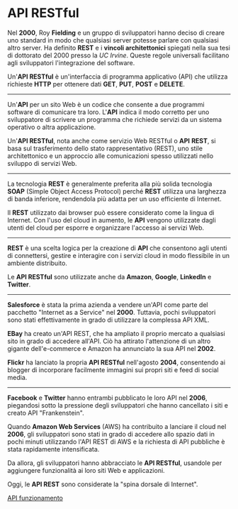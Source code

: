 # **API RESTful**

Nel **2000**, Roy **Fielding** e un gruppo di sviluppatori hanno deciso di creare uno standard in modo che qualsiasi server potesse parlare con qualsiasi altro server. Ha definito **REST** e i **vincoli architettonici** spiegati nella sua tesi di dottorato del 2000 presso la _UC Irvine_. Queste regole universali facilitano agli sviluppatori l'integrazione del software.

Un'**API RESTful** è un'interfaccia di programma applicativo (API) che utilizza richieste **HTTP** per ottenere dati **GET**, **PUT**, **POST** e **DELETE**.

---


Un'**API** per un sito Web è un codice che consente a due programmi software di comunicare tra loro. L'**API** indica il modo corretto per uno sviluppatore di scrivere un programma che richiede servizi da un sistema operativo o altra applicazione.

Un'**API RESTful**, nota anche come servizio Web RESTful o **API** **REST**, si basa sul trasferimento dello stato rappresentativo (REST), uno stile architettonico e un approccio alle comunicazioni spesso utilizzati nello sviluppo di servizi Web.

---


La tecnologia **REST** è generalmente preferita alla più solida tecnologia **SOAP** (Simple Object Access Protocol) perché **REST** utilizza una larghezza di banda inferiore, rendendola più adatta per un uso efficiente di Internet.

Il **REST** utilizzato dai browser può essere considerato come la lingua di Internet. Con l'uso del cloud in aumento, le **API** vengono utilizzate dagli utenti del cloud per esporre e organizzare l'accesso ai servizi Web. 

---


**REST** è una scelta logica per la creazione di **API** che consentono agli utenti di connettersi, gestire e interagire con i servizi cloud in modo flessibile in un ambiente distribuito. 

Le **API RESTful** sono utilizzate anche da **Amazon**, **Google**, **LinkedIn** e **Twitter**.

---

**Salesforce** è stata la prima azienda a vendere un'API come parte del pacchetto "Internet as a Service" nel **2000**. Tuttavia, pochi sviluppatori sono stati effettivamente in grado di utilizzare la complessa API XML. 

**EBay** ha creato un'API REST, che ha ampliato il proprio mercato a qualsiasi sito in grado di accedere all'API. Ciò ha attirato l'attenzione di un altro gigante dell'e-commerce e Amazon ha annunciato la sua API nel **2002**.


**Flickr** ha lanciato la propria **API RESTful** nell'agosto **2004**, consentendo ai blogger di incorporare facilmente immagini sui propri siti e feed di social media. 

---

**Facebook** e **Twitter** hanno entrambi pubblicato le loro API nel **2006**, piegandosi sotto la pressione degli sviluppatori che hanno cancellato i siti e creato API "Frankenstein". 

Quando **Amazon Web Services** (AWS) ha contribuito a lanciare il cloud nel **2006**, gli sviluppatori sono stati in grado di accedere allo spazio dati in pochi minuti utilizzando l'API REST di AWS e la richiesta di API pubbliche è stata rapidamente intensificata.

Da allora, gli sviluppatori hanno abbracciato le **API RESTful**, usandole per aggiungere funzionalità ai loro siti Web e applicazioni. 

Oggi, le **API REST** sono considerate la "spina dorsale di Internet".

[API funzionamento](006_API_RESTful_funzionamento.md)